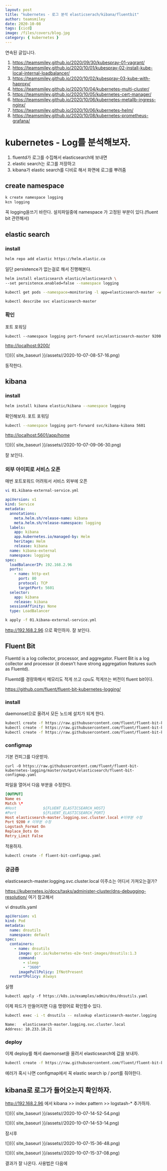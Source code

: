 ```yaml
---
layout: post
title: "kubernetes - 로그 분석 elasticserach/kibana/fluentbit"
author: teamsmiley
date: 2020-10-08
tags: [cicd]
image: /files/covers/blog.jpg
category: { kubernetes }
---
```


연속된 글입니다.

1. <https://teamsmiley.github.io/2020/09/30/kubespray-01-vagrant/>
1. <https://teamsmiley.github.io/2020/10/01/kubespray-02-install-kube-local-internal-loadbalancer/>
1. <https://teamsmiley.github.io/2020/10/02/kubespray-03-kube-with-haproxy/>
1. <https://teamsmiley.github.io/2020/10/04/kubernetes-multi-cluster/>
1. <https://teamsmiley.github.io/2020/10/05/kubernetes-cert-manager/>
1. <https://teamsmiley.github.io/2020/10/06/kubernetes-metallb-ingress-nginx/>
1. <https://teamsmiley.github.io/2020/10/06/kubernetes-helm/>
1. <https://teamsmiley.github.io/2020/10/08/kubernetes-prometheus-grafana/>

# kubernetes - Log를 분석해보자.

1. fluentd가 로그를 수집해서 elasticsearch에 보내면
1. elastic search는 로그를 저장하고
1. kibana가 elastic search를 디비로 해서 화면에 로그를 뿌려줌

## create namespace

```bash
k create namespace logging
kcn logging
```

꼭 logging을쓰기 바란다. 설치파일중에 namespace 가 고정된 부분이 있다.(fluent bit 관련해서)

## elastic search

### install

```bash
helm repo add elastic https://helm.elastic.co
```

일단 persistence가 없는걸로 해서 진행해본다.

```bash
helm install elasticsearch elastic/elasticsearch \
--set persistence.enabled=false --namespace logging

kubectl get pods --namespace=monitoring -l app=elasticsearch-master -w #상태 모니터링

kubectl describe svc elasticsearch-master
```

### 확인

포트 포워딩

```
kubectl --namespace logging port-forward svc/elasticsearch-master 9200
```

<http://localhost:9200/>

![]({{ site_baseurl }}/assets//2020-10-07-08-57-16.png)

동작한다.

## kibana

### install

```bash
helm install kibana elastic/kibana --namespace logging
```

확인해보자.
포트 포워딩

```bash
kubectl --namespace logging port-forward svc/kibana-kibana 5601
```

<http://localhost:5601/app/home>

![]({{ site_baseurl }}/assets//2020-10-07-09-06-30.png)

잘 보인다.

### 외부 아이피로 서비스 오픈

매번 포트포워드 어려워서 서비스 외부에 오픈

```bash
vi 01.kibana-external-service.yml
```

```yml
apiVersion: v1
kind: Service
metadata:
  annotations:
    meta.helm.sh/release-name: kibana
    meta.helm.sh/release-namespace: logging
  labels:
    app: kibana
    app.kubernetes.io/managed-by: Helm
    heritage: Helm
    release: kibana
  name: kibana-external
  namespace: logging
spec:
  loadBalancerIP: 192.168.2.96
  ports:
    - name: http-ext
      port: 80
      protocol: TCP
      targetPort: 5601
  selector:
    app: kibana
    release: kibana
  sessionAffinity: None
  type: LoadBalancer
```

```bash
k apply -f 01.kibana-external-service.yml
```

<http://192.168.2.96> 으로 확인하자. 잘 보인다.

## Fluent Bit

Fluentd is a log collector, processor, and aggregator.
Fluent Bit is a log collector and processor (it doesn’t have strong aggregation features such as Fluentd).

Fluentd를 경량화해서 메모리도 적게 쓰고 cpu도 적게쓰는 버전이 fluent bit이다.

<https://github.com/fluent/fluent-bit-kubernetes-logging/>

### install

daemonset으로 올려서 모든 노드에 설치가 되게 한다.

```bash
kubectl create -f https://raw.githubusercontent.com/fluent/fluent-bit-kubernetes-logging/master/fluent-bit-service-account.yaml
kubectl create -f https://raw.githubusercontent.com/fluent/fluent-bit-kubernetes-logging/master/fluent-bit-role.yaml
kubectl create -f https://raw.githubusercontent.com/fluent/fluent-bit-kubernetes-logging/master/fluent-bit-role-binding.yaml
```

### configmap

기본 컨피그를 다운받자.

```
curl -O https://raw.githubusercontent.com/fluent/fluent-bit-kubernetes-logging/master/output/elasticsearch/fluent-bit-configmap.yaml
```

파일을 열어서 다음 부분을 수정한다.

```conf
[OUTPUT]
Name es
Match \*
#Host            ${FLUENT_ELASTICSEARCH_HOST}
#Port            ${FLUENT_ELASTICSEARCH_PORT}
Host elasticsearch-master.logging.svc.cluster.local #이부분 수정
Port 9200 # 이부분 수정
Logstash_Format On
Replace_Dots On
Retry_Limit False
```

적용하자.

```bash
kubectl create -f fluent-bit-configmap.yaml
```

### 궁금증

elasticsearch-master.logging.svc.cluster.local 이주소는 어디서 가져오는걸가?

<https://kubernetes.io/docs/tasks/administer-cluster/dns-debugging-resolution/> 여기 참고해서

vi dnsutils.yaml

```yml
apiVersion: v1
kind: Pod
metadata:
  name: dnsutils
  namespace: default
spec:
  containers:
    - name: dnsutils
      image: gcr.io/kubernetes-e2e-test-images/dnsutils:1.3
      command:
        - sleep
        - "3600"
      imagePullPolicy: IfNotPresent
  restartPolicy: Always
```

실행

```
kubectl apply -f https://k8s.io/examples/admin/dns/dnsutils.yaml
```

이제 파드가 만들어지면 다음 명령어로 확인할수 있다.

```bash
kubectl exec -i -t dnsutils -- nslookup elasticsearch-master.logging

Name:	elasticsearch-master.logging.svc.cluster.local
Address: 10.233.10.21
```

### deploy

이제 deploy를 해서 daemonset을 올려서 elasticsearch에 값을 보내자.

```bash
kubectl create -f https://raw.githubusercontent.com/fluent/fluent-bit-kubernetes-logging/master/output/elasticsearch/fluent-bit-ds.yaml
```

에러가 혹시 나면 configmap에서 꼭 elastic search ip / port를 줘야한다.

## kibana로 로그가 들어오는지 확인하자.

<http://192.168.2.96> 에서 kibana >> index pattern >> logstash-\* 추가하자.

![]({{ site_baseurl }}/assets//2020-10-07-14-52-54.png)

![]({{ site_baseurl }}/assets//2020-10-07-14-53-14.png)

잠시후

![]({{ site_baseurl }}/assets//2020-10-07-15-36-48.png)

![]({{ site_baseurl }}/assets//2020-10-07-15-37-08.png)

결과가 잘 나온다. 사용법은 다음에
